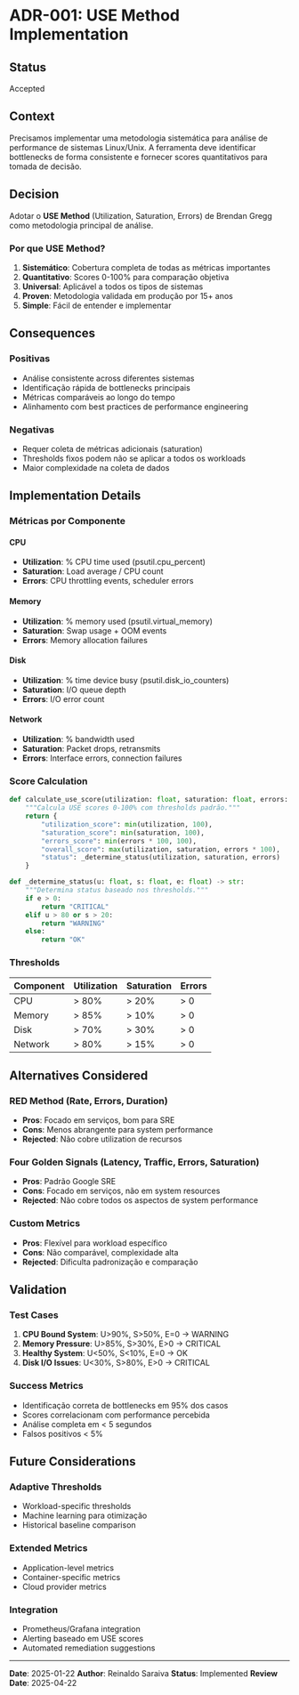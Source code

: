 # ADR-001: USE Method Implementation

## Status
Accepted

## Context
Precisamos implementar uma metodologia sistemática para análise de performance de sistemas Linux/Unix. A ferramenta deve identificar bottlenecks de forma consistente e fornecer scores quantitativos para tomada de decisão.

## Decision
Adotar o **USE Method** (Utilization, Saturation, Errors) de Brendan Gregg como metodologia principal de análise.

### Por que USE Method?
1. **Sistemático**: Cobertura completa de todas as métricas importantes
2. **Quantitativo**: Scores 0-100% para comparação objetiva
3. **Universal**: Aplicável a todos os tipos de sistemas
4. **Proven**: Metodologia validada em produção por 15+ anos
5. **Simple**: Fácil de entender e implementar

## Consequences

### Positivas
- Análise consistente across diferentes sistemas
- Identificação rápida de bottlenecks principais
- Métricas comparáveis ao longo do tempo
- Alinhamento com best practices de performance engineering

### Negativas
- Requer coleta de métricas adicionais (saturation)
- Thresholds fixos podem não se aplicar a todos os workloads
- Maior complexidade na coleta de dados

## Implementation Details

### Métricas por Componente

#### CPU
- **Utilization**: % CPU time used (psutil.cpu_percent)
- **Saturation**: Load average / CPU count
- **Errors**: CPU throttling events, scheduler errors

#### Memory
- **Utilization**: % memory used (psutil.virtual_memory)
- **Saturation**: Swap usage + OOM events
- **Errors**: Memory allocation failures

#### Disk
- **Utilization**: % time device busy (psutil.disk_io_counters)
- **Saturation**: I/O queue depth
- **Errors**: I/O error count

#### Network
- **Utilization**: % bandwidth used
- **Saturation**: Packet drops, retransmits
- **Errors**: Interface errors, connection failures

### Score Calculation

```python
def calculate_use_score(utilization: float, saturation: float, errors: float) -> Dict:
    """Calcula USE scores 0-100% com thresholds padrão."""
    return {
        "utilization_score": min(utilization, 100),
        "saturation_score": min(saturation, 100),
        "errors_score": min(errors * 100, 100),
        "overall_score": max(utilization, saturation, errors * 100),
        "status": _determine_status(utilization, saturation, errors)
    }

def _determine_status(u: float, s: float, e: float) -> str:
    """Determina status baseado nos thresholds."""
    if e > 0:
        return "CRITICAL"
    elif u > 80 or s > 20:
        return "WARNING"
    else:
        return "OK"
```

### Thresholds

| Component | Utilization | Saturation | Errors |
|-----------|-------------|-------------|--------|
| CPU | > 80% | > 20% | > 0 |
| Memory | > 85% | > 10% | > 0 |
| Disk | > 70% | > 30% | > 0 |
| Network | > 80% | > 15% | > 0 |

## Alternatives Considered

### RED Method (Rate, Errors, Duration)
- **Pros**: Focado em serviços, bom para SRE
- **Cons**: Menos abrangente para system performance
- **Rejected**: Não cobre utilization de recursos

### Four Golden Signals (Latency, Traffic, Errors, Saturation)
- **Pros**: Padrão Google SRE
- **Cons**: Focado em serviços, não em system resources
- **Rejected**: Não cobre todos os aspectos de system performance

### Custom Metrics
- **Pros**: Flexível para workload específico
- **Cons**: Não comparável, complexidade alta
- **Rejected**: Dificulta padronização e comparação

## Validation

### Test Cases
1. **CPU Bound System**: U>90%, S>50%, E=0 → WARNING
2. **Memory Pressure**: U>85%, S>30%, E>0 → CRITICAL
3. **Healthy System**: U<50%, S<10%, E=0 → OK
4. **Disk I/O Issues**: U<30%, S>80%, E>0 → CRITICAL

### Success Metrics
- Identificação correta de bottlenecks em 95% dos casos
- Scores correlacionam com performance percebida
- Análise completa em < 5 segundos
- Falsos positivos < 5%

## Future Considerations

### Adaptive Thresholds
- Workload-specific thresholds
- Machine learning para otimização
- Historical baseline comparison

### Extended Metrics
- Application-level metrics
- Container-specific metrics
- Cloud provider metrics

### Integration
- Prometheus/Grafana integration
- Alerting baseado em USE scores
- Automated remediation suggestions

---

**Date**: 2025-01-22
**Author**: Reinaldo Saraiva
**Status**: Implemented
**Review Date**: 2025-04-22